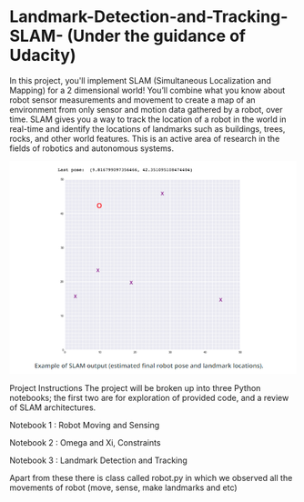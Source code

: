 # Landmark-Detection-and-Tracking-SLAM- (Under the guidance of Udacity)
In this project, you'll implement SLAM (Simultaneous Localization and Mapping) for a 2 dimensional world! You’ll combine what you know about robot sensor measurements and movement to create a map of an environment from only sensor and motion data gathered by a robot, over time. SLAM gives you a way to track the location of a robot in the world in real-time and identify the locations of landmarks such as buildings, trees, rocks, and other world features. This is an active area of research in the fields of robotics and autonomous systems.

<img src= images/landmark3.png>

Project Instructions
The project will be broken up into three Python notebooks; the first two are for exploration of provided code, and a review of SLAM architectures. 

Notebook 1 : Robot Moving and Sensing

Notebook 2 : Omega and Xi, Constraints

Notebook 3 : Landmark Detection and Tracking

Apart from these there is class called robot.py in which we observed all the movements of robot (move, sense, make landmarks and etc)
